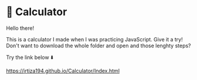 # 🧮 Calculator
Hello there! 

This is a calculator I made when I was practicing JavaScript. Give it a try!
Don't want to download the whole folder and open and those lenghty steps? 

Try the link below ⬇️

https://irtiza194.github.io/Calculator/Index.html
